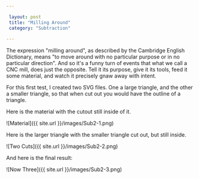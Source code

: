 ```yaml
---

 layout: post
 title: "Milling Around"
 category: "Subtraction"
 
---
```


The expression "milling around", as described by the Cambridge English Dictionary, means "to move around with no particular purpose or in no particular direction". And so it's a funny turn of events that what we call a CNC mill, does just the opposite. Tell it its purpose, give it its tools, feed it some material, and watch it precisely gnaw away with intent. 

For this first test, I created two SVG files. One a large triangle, and the other a smaller triangle, so that when cut out you would have the outline of a triangle.

Here is the material with the cutout still inside of it. 

![Material]({{ site.url }}/images/Sub2-1.png)

Here is the larger triangle with the smaller triangle cut out, but still inside.

![Two Cuts]({{ site.url }}/images/Sub2-2.png)
 
And here is the final result:

![Now Three]({{ site.url }}/images/Sub2-3.png)
